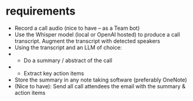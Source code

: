 # requirements

- Record a call audio (nice to have – as a Team bot)
- Use the Whisper model (local or OpenAI hosted) to produce a call transcript. Augment the transcript with detected speakers
- Using the transcript and an LLM of choice:
- - Do a summary / abstract of the call
- - Extract key action items
- Store the summary in any note taking software (preferably OneNote)
- (Nice to have): Send all call attendees the email with the summary & action items
